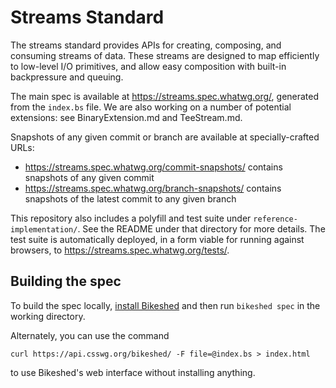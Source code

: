 # Streams Standard

The streams standard provides APIs for creating, composing, and consuming streams of data. These streams are designed to map efficiently to low-level I/O primitives, and allow easy composition with built-in backpressure and queuing.

The main spec is available at https://streams.spec.whatwg.org/, generated from the `index.bs` file. We are also working on a number of potential extensions: see BinaryExtension.md and TeeStream.md.

Snapshots of any given commit or branch are available at specially-crafted URLs:

- https://streams.spec.whatwg.org/commit-snapshots/ contains snapshots of any given commit
- https://streams.spec.whatwg.org/branch-snapshots/ contains snapshots of the latest commit to any given branch

This repository also includes a polyfill and test suite under `reference-implementation/`. See the README under that directory for more details. The test suite is automatically deployed, in a form viable for running against browsers, to https://streams.spec.whatwg.org/tests/.


## Building the spec

To build the spec locally, [install Bikeshed](https://github.com/tabatkins/bikeshed/blob/master/docs/install.md) and then run `bikeshed spec` in the working directory.

Alternately, you can use the command

```
curl https://api.csswg.org/bikeshed/ -F file=@index.bs > index.html
```

to use Bikeshed's web interface without installing anything.
